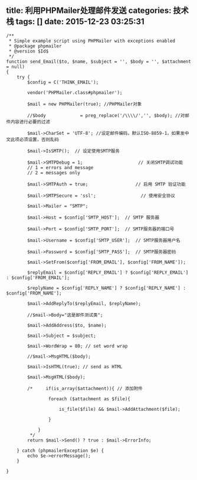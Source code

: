 title: 利用PHPMailer处理邮件发送
categories: 技术栈
tags: []
date: 2015-12-23 03:25:31
---
    /**
     * Simple example script using PHPMailer with exceptions enabled
     * @package phpmailer
     * @version $Id$
     */
    function send_Email($to, $name, $subject = '', $body = '', $attachment = null)
    {
        try {
            $config = C('THINK_EMAIL');
    
            vendor('PHPMailer.class#phpmailer');
    
            $mail = new PHPMailer(true); //PHPMailer对象
    
            //$body             = preg_replace('/\\\\/','', $body); //对邮件内容进行必要的过滤
    
            $mail->CharSet = 'UTF-8'; //设定邮件编码，默认ISO-8859-1，如果发中文此项必须设置，否则乱码
    
            $mail->IsSMTP();  // 设定使用SMTP服务
    
            $mail->SMTPDebug = 1;                     // 关闭SMTP调试功能
            // 1 = errors and message
            // 2 = messages only
    
            $mail->SMTPAuth = true;                  // 启用 SMTP 验证功能
    
            $mail->SMTPSecure = 'ssl';                 // 使用安全协议
    
            $mail->Mailer = "SMTP";
    
            $mail->Host = $config['SMTP_HOST'];  // SMTP 服务器
    
            $mail->Port = $config['SMTP_PORT'];  // SMTP服务器的端口号
    
            $mail->Username = $config['SMTP_USER'];  // SMTP服务器用户名
    
            $mail->Password = $config['SMTP_PASS'];  // SMTP服务器密码
    
            $mail->SetFrom($config['FROM_EMAIL'], $config['FROM_NAME']);
    
            $replyEmail = $config['REPLY_EMAIL'] ? $config['REPLY_EMAIL'] : $config['FROM_EMAIL'];
    
            $replyName = $config['REPLY_NAME'] ? $config['REPLY_NAME'] : $config['FROM_NAME'];
    
            $mail->AddReplyTo($replyEmail, $replyName);
    
            //$mail->Body="这是邮件测试类";
    
            $mail->AddAddress($to, $name);
    
            $mail->Subject = $subject;
    
            $mail->WordWrap = 80; // set word wrap
    
            //$mail->MsgHTML($body);
    
            $mail->IsHTML(true); // send as HTML
    
            $mail->MsgHTML($body);
    
            /*     if(is_array($attachment)){ // 添加附件
    
                    foreach ($attachment as $file){
    
                        is_file($file) && $mail->AddAttachment($file);
    
                    }
    
                }
             */
            return $mail->Send() ? true : $mail->ErrorInfo;
    
        } catch (phpmailerException $e) {
            echo $e->errorMessage();
        }
    
    }
